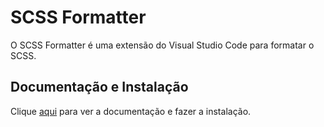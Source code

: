 # SCSS Formatter

O SCSS Formatter é uma extensão do Visual Studio Code para formatar o SCSS.

## Documentação e Instalação

Clique [aqui](https://marketplace.visualstudio.com/items?itemName=sibiraj-s.vscode-scss-formatter) para ver a documentação e fazer a instalação.